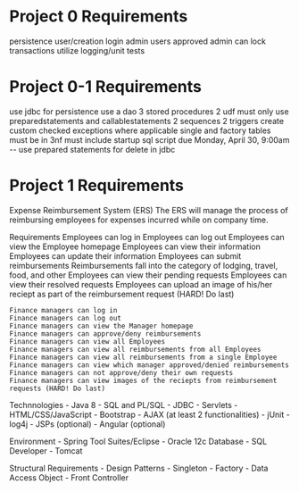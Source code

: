 Project 0 Requirements
=================================================
persistence
user/creation login
admin
users approved
admin can lock
transactions
utilize logging/unit tests

Project 0-1 Requirements
=================================================
use jdbc for persistence
use a dao
3 stored procedures
2 udf
must only use preparedstatements and callablestatements
2 sequences
2 triggers
create custom checked exceptions where applicable
single and factory
tables must be in 3nf
must include startup sql script
due Monday, April 30, 9:00am
-- use prepared statements for delete in jdbc

Project 1 Requirements
=================================================
Expense Reimbursement System (ERS)
	The ERS will manage the process of reimbursing employees for expenses incurred while on company time. 
	
Requirements
	Employees can log in 
	Employees can log out 
	Employees can view the Employee homepage 
	Employees can view their information
	Employees can update their information 
	Employees can submit reimbursements
		Reimbursements fall into the category of lodging, travel, food, and other
	Employees can view their pending requests
	Employees can view their resolved requests 
	Employees can upload an image of his/her reciept as part of the reimbursement request (HARD! Do last)
	
	
	Finance managers can log in
	Finance managers can log out 
	Finance managers can view the Manager homepage 
	Finance managers can approve/deny reimbursements
	Finance managers can view all Employees 
	Finance managers can view all reimbursements from all Employees
	Finance managers can view all reimbursements from a single Employee 
	Finance managers can view which manager approved/denied reimbursements
	Finance managers can not approve/deny their own requests 
	Finance managers can view images of the reciepts from reimbursement requests (HARD! Do last)
	
	
Technnologies
	- Java 8
	- SQL and PL/SQL
	- JDBC
	- Servlets
	- HTML/CSS/JavaScript
	- Bootstrap
	- AJAX (at least 2 functionalities)
	- jUnit
	- log4j
	- JSPs (optional)
	- Angular (optional)
	
Environment
	- Spring Tool Suites/Eclipse
	- Oracle 12c Database
	- SQL Developer
	- Tomcat 
	
Structural Requirements
	- Design Patterns
		- Singleton
		- Factory
		- Data Access Object
		- Front Controller 